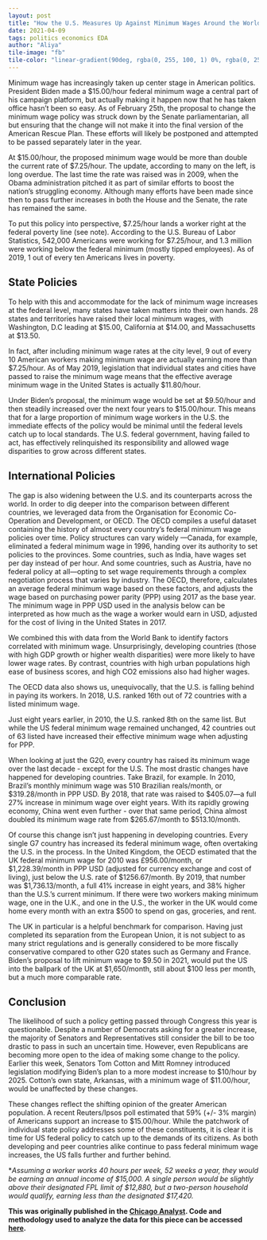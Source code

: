 ```yaml
---
layout: post
title: "How the U.S. Measures Up Against Minimum Wages Around the World"
date: 2021-04-09
tags: politics economics EDA
author: "Aliya"
tile-image: "fb"
tile-color: "linear-gradient(90deg, rgba(0, 255, 100, 1) 0%, rgba(0, 255, 255, 1) 100%)"
---
```


Minimum wage has increasingly taken up center stage in American politics. President Biden made a $15.00/hour federal minimum wage a central part of his campaign platform, but actually making it happen now that he has taken office hasn’t been so easy. As of February 25th, the proposal to change the minimum wage policy was struck down by the Senate parliamentarian, all but ensuring that the change will not make it into the final version of the American Rescue Plan. These efforts will likely be postponed and attempted to be passed separately later in the year. 

At $15.00/hour, the proposed minimum wage would be more than double the current rate of $7.25/hour. The update, according to many on the left, is long overdue. The last time the rate was raised was in 2009, when the Obama administration pitched it as part of similar efforts to boost the nation’s struggling economy. Although many efforts have been made since then to pass further increases in both the House and the Senate, the rate has remained the same.

To put this policy into perspective, $7.25/hour lands a worker right at the federal poverty line (see note). According to the U.S. Bureau of Labor Statistics, 542,000 Americans were working for $7.25/hour, and 1.3 million were working below the federal minimum (mostly tipped employees). As of 2019, 1 out of every ten Americans lives in poverty.

## State Policies

To help with this and accommodate for the lack of minimum wage increases at the federal level, many states have taken matters into their own hands. 28 states and territories have raised their local minimum wages, with Washington, D.C leading at $15.00, California at $14.00, and Massachusetts at $13.50. 
 
In fact, after including minimum wage rates at the city level, 9 out of every 10 American workers making minimum wage are actually earning more than $7.25/hour. As of May 2019, legislation that individual states and cities have passed to raise the minimum wage means that the effective average minimum wage in the United States is actually $11.80/hour. 

Under Biden’s proposal, the minimum wage would be set at $9.50/hour and then steadily increased over the next four years to $15.00/hour. This means that for a large proportion of minimum wage workers in the U.S. the immediate effects of the policy would be minimal until the federal levels catch up to local standards. The U.S. federal government, having failed to act, has effectively relinquished its responsibility and allowed wage disparities to grow across different states.

## International Policies

The gap is also widening between the U.S. and its counterparts across the world. In order to dig deeper into the comparison between different countries, we leveraged data from the Organisation for Economic Co-Operation and Development, or OECD. The OECD compiles a useful dataset containing the history of almost every country’s federal minimum wage policies over time. Policy structures can vary widely —Canada, for example, eliminated a federal minimum wage in 1996, handing over its authority to set policies to the provinces. Some countries, such as India, have wages set per day instead of per hour. And some countries, such as Austria, have no federal policy at all—opting to set wage requirements through a complex negotiation process that varies by industry. The OECD, therefore, calculates an average federal minimum wage based on these factors, and  adjusts the wage based on purchasing power parity (PPP) using 2017 as the base year. The minimum wage in PPP USD used in the analysis below can be interpreted as how much as the wage a worker would earn in USD, adjusted for the cost of living in the United States in 2017.

We combined this with data from the World Bank to identify factors correlated with minimum wage. Unsurprisingly, developing countries (those with high GDP growth or higher wealth disparities) were more likely to have lower wage rates. By contrast, countries with high urban populations high ease of business scores, and high CO2 emissions also had higher wages. 
 

The OECD data also shows us, unequivocally, that the U.S. is falling behind in paying its workers. In 2018, U.S. ranked 16th out of 72 countries with a listed minimum wage. 
 
Just eight years earlier, in 2010, the U.S. ranked 8th on the same list. But while the US federal minimum wage remained unchanged, 42 countries out of 63 listed have increased their effective minimum wage when adjusting for PPP. 

When looking at just the G20, every country has raised its minimum wage over the last decade - except for the U.S. The most drastic changes have happened for developing countries. Take Brazil, for example. In 2010, Brazil’s monthly minimum wage was 510 Brazilian reals/month, or $319.28/month in PPP USD. By 2018, that rate was raised to $405.07—a full 27% increase in minimum wage over eight years. With its rapidly growing economy, China went even further - over that same period, China almost doubled its minimum wage rate from $265.67/month to $513.10/month. 

Of course this change isn’t just happening in developing countries. Every single G7 country has increased its federal minimum wage, often overtaking the U.S. in the process. In the United Kingdom, the OECD estimated that the UK federal minimum wage for 2010 was £956.00/month, or $1,228.39/month in PPP USD (adjusted for currency exchange and cost of living), just below the U.S. rate of $1256.67/month. By 2019, that number was $1,736.13/month, a full 41% increase in eight years, and 38% higher than the U.S.’s current minimum. If there were two workers making minimum wage, one in the U.K., and one in the U.S., the worker in the UK would come home every month with an extra $500 to spend on gas, groceries, and rent.
 

The UK in particular is a helpful benchmark for comparison. Having just completed its separation from the European Union, it is not subject to as many strict regulations and is generally considered to be more fiscally conservative compared to other G20 states such as Germany and France. Biden’s proposal to lift minimum wage to $9.50 in 2021, would put the US into the ballpark of the UK at $1,650/month, still about $100 less per month, but a much more comparable rate.

## Conclusion

The likelihood of such a policy getting passed through Congress this year is questionable. Despite a number of Democrats asking for a greater increase, the majority of Senators and Representatives still consider the bill to be too drastic to pass in such an uncertain time. However, even Republicans are becoming more open to the idea of making some change to the policy. Earlier this week, Senators Tom Cotton and Mitt Romney introduced legislation modifying Biden’s plan to a more modest increase to $10/hour by 2025. Cotton’s own state, Arkansas, with a minimum wage of $11.00/hour, would be unaffected by these changes. 

These changes reflect the shifting opinion of the greater American population. A recent Reuters/Ipsos poll estimated that 59% (+/- 3% margin) of Americans support an increase to $15.00/hour. While the patchwork of individual state policy addresses some of these constituents, it is clear it is time for US federal policy to catch up to the demands of its citizens. As both developing and peer countries alike continue to pass federal minimum wage increases, the US falls further and further behind. 

*_Assuming a worker works 40 hours per week, 52 weeks a year, they would be earning an annual income of $15,000. A single person would be slightly above their designated FPL limit of $12,880, but a two-person household would qualify, earning less than the designated $17,420._ 

**This was originally published in the [Chicago Analyst](https://chicagoanalyst.com/). 
Code and methodology used to analyze the data for this piece can be accessed [here](https://github.com/aliya-zee/chianalyst/blob/main/MinWage-EDA.ipynb).**





